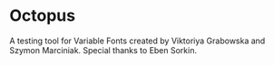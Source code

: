 # Octopus
A testing tool for Variable Fonts created by Viktoriya Grabowska and Szymon Marciniak. 
Special thanks to Eben Sorkin.
